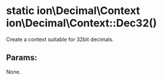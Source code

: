 # static ion\Decimal\Context ion\Decimal\Context::Dec32()

Create a context suitable for 32bit decimals.






## Params:

None.

